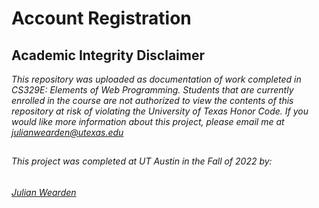 # Account Registration

## Academic Integrity Disclaimer

*This repository was uploaded as documentation of work completed in CS329E: Elements of Web Programming. Students that are currently enrolled in the course are not authorized to view the contents of this repository at risk of violating the University of Texas Honor Code. If you would like more information about this project, please email me at julianwearden@utexas.edu*

##
###### This project was completed at UT Austin in the Fall of 2022 by: 
###### <a href="mailto:julianwearden@utexas.edu">Julian Wearden